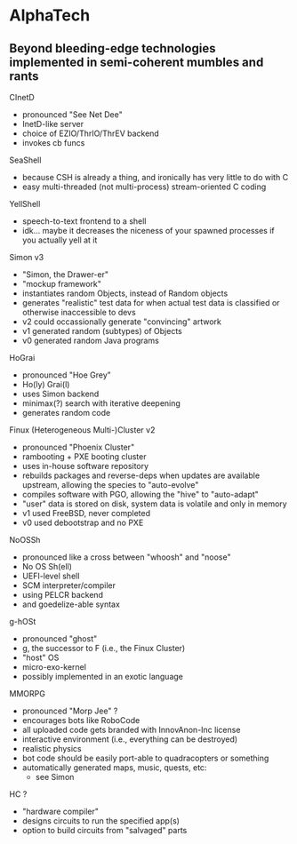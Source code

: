 # AlphaTech
Beyond bleeding-edge technologies implemented in semi-coherent mumbles and rants
----------
CInetD
- pronounced "See Net Dee"
- InetD-like server
- choice of EZIO/ThrIO/ThrEV backend
- invokes cb funcs

SeaShell
- because CSH is already a thing,
  and ironically has very little to do with C
- easy multi-threaded
  (not multi-process)
  stream-oriented C coding

YellShell
- speech-to-text frontend to a shell
- idk... maybe it decreases the niceness of your spawned processes
  if you actually yell at it

Simon v3
- "Simon, the Drawer-er"
- "mockup framework"
- instantiates random Objects,
  instead of Random objects
- generates "realistic" test data
  for when actual test data is classified
  or otherwise inaccessible to devs
- v2 could occassionally generate "convincing" artwork
- v1 generated random (subtypes) of Objects
- v0 generated random Java programs

HoGrai
- pronounced "Hoe Grey"
- Ho(ly) Grai(l)
- uses Simon backend
- minimax(?) search with iterative deepening
- generates random code

Finux (Heterogeneous Multi-)Cluster v2
- pronounced "Phoenix Cluster"
- rambooting + PXE booting cluster
- uses in-house software repository
- rebuilds packages and reverse-deps
  when updates are available upstream,
  allowing the species to "auto-evolve"
- compiles software with PGO,
  allowing the "hive" to "auto-adapt"
- "user" data is stored on disk,
  system data is volatile and only in memory
- v1 used FreeBSD, never completed
- v0 used debootstrap and no PXE

NoOSSh
- pronounced like a cross between "whoosh" and "noose"
- No OS Sh(ell)
- UEFI-level shell
- SCM interpreter/compiler
- using PELCR backend
- and goedelize-able syntax

g-hOSt
- pronounced "ghost"
- g, the successor to F (i.e., the Finux Cluster)
- "host" OS
- micro-exo-kernel
- possibly implemented in an exotic language

MMORPG
- pronounced "Morp Jee" ?
- encourages bots
  like RoboCode
- all uploaded code gets branded with InnovAnon-Inc license
- interactive environment (i.e., everything can be destroyed)
- realistic physics
- bot code should be easily port-able to quadracopters or something
- automatically generated maps, music, quests, etc:
  - see Simon

HC ?
- "hardware compiler"
- designs circuits to run the specified app(s)
- option to build circuits from "salvaged" parts
